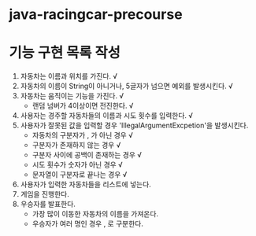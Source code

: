 # java-racingcar-precourse

# 기능 구현 목록 작성
1. 자동차는 이름과 위치를 가진다. √
2. 자동차의 이름이 String이 아니거나, 5글자가 넘으면 예외를 발생시킨다. √
3. 자동차는 움직이는 기능을 가진다. √
    - 랜덤 넘버가 4이상이면 전진한다. √
4. 사용자는 경주할 자동차들의 이름과 시도 횟수를 입력한다. √
5. 사용자가 잘못된 값을 입력할 경우 'IllegalArgumentExcpetion'을 발생시킨다.
    - 자동차의 구분자가 , 가 아닌 경우 √
    - 구분자가 존재하지 않는 경우 √
    - 구분자 사이에 공백이 존재하는 경우 √
    - 시도 횟수가 숫자가 아닌 경우 √
    - 문자열이 구분자로 끝나는 경우 √
6. 사용자가 입력한 자동차들을 리스트에 넣는다. 
7. 게임을 진행한다. 
8. 우승자를 발표한다.
   - 가장 많이 이동한 자동차의 이름을 가져온다.
   - 우승자가 여러 명인 경우 , 로 구분한다.
